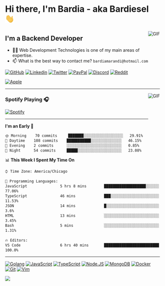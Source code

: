# Hi there, I'm Bardia - aka Bardiesel <img width="30px" src="https://github.com/SatYu26/SatYu26/raw/master/Assets/Hi.gif" />

<img align="right" alt="GIF" height="160px" src="https://octodex.github.com/images/daftpunktocat-guy.gif" />

## I'm a Backend Developer

- 👨‍💻 Web Development Technologies is one of my main areas of expertise.
- 📫 What is the best way to contact me? `bardiamarandi@hotmail.com`


[![GitHub](https://img.shields.io/badge/GitHub-100000?style=for-the-badge&logo=github&logoColor=white)](https://github.com/bardiesel)
[![Linkedin](https://img.shields.io/badge/LinkedIn-0077B5?style=for-the-badge&logo=linkedin&logoColor=white)](https://www.linkedin.com/in/bardiesel/)
[![Twitter](https://img.shields.io/badge/Twitter-1DA1F2?style=for-the-badge&logo=twitter&logoColor=white)](https://twitter.com/realbardiesel)
[![PayPal](https://img.shields.io/badge/PayPal-00457C?style=for-the-badge&logo=paypal&logoColor=white)](https://paypal.me/Bardiesel)
[![Discord](https://img.shields.io/badge/Discord-7289DA?style=for-the-badge&logo=discord&logoColor=white)](https://discord.gg/pED7Yw9SAj)
[![Reddit](https://img.shields.io/badge/Reddit-FF4500?style=for-the-badge&logo=reddit&logoColor=white)](https://www.reddit.com/user/Bardiesel)

[![Apple](https://img.shields.io/badge/Apple-MacBook_Pro_2019-999999?style=for-the-badge&logo=apple&logoColor=white)]()


---

<img align="right" alt="GIF" height="170px" src="https://media.giphy.com/media/J5B1Y8QZnzXXbLQIBu/giphy.gif" />

### Spotify Playing 🎧

[![Spotify](https://novatorem-kyzbk7wxl-bardiesel.vercel.app/api/spotify)](https://open.spotify.com/user/31doy22mvycwt43tx6ajtqe7tdtu)

---

<!--START_SECTION:waka-->
**I'm an Early 🐤** 

```text
🌞 Morning    70 commits     ███████░░░░░░░░░░░░░░░░░░   29.91% 
🌆 Daytime    108 commits    ███████████░░░░░░░░░░░░░░   46.15% 
🌃 Evening    2 commits      ░░░░░░░░░░░░░░░░░░░░░░░░░   0.85% 
🌙 Night      54 commits     █████░░░░░░░░░░░░░░░░░░░░   23.08%

```


📊 **This Week I Spent My Time On** 

```text
⌚︎ Time Zone: America/Chicago

💬 Programming Languages: 
JavaScript               5 hrs 8 mins        ███████████████████░░░░░░   77.06% 
TypeScript               46 mins             ███░░░░░░░░░░░░░░░░░░░░░░   11.53% 
JSON                     14 mins             █░░░░░░░░░░░░░░░░░░░░░░░░   3.6% 
HTML                     13 mins             ░░░░░░░░░░░░░░░░░░░░░░░░░   3.45% 
Bash                     5 mins              ░░░░░░░░░░░░░░░░░░░░░░░░░   1.31%

🔥 Editors: 
VS Code                  6 hrs 40 mins       █████████████████████████   100.0%

```


<!--END_SECTION:waka-->


---
[![Golang](https://img.shields.io/badge/Go-00ADD8?style=for-the-badge&logo=go&logoColor=white)]()
[![JavaScript](https://img.shields.io/badge/JavaScript-F7DF1E?style=for-the-badge&logo=javascript&logoColor=black)]()
[![TypeScript](https://img.shields.io/badge/TypeScript-007ACC?style=for-the-badge&logo=typescript&logoColor=white)]()
[![Node.JS](https://img.shields.io/badge/Node.js-43853D?style=for-the-badge&logo=node.js&logoColor=white)]()
[![MongoDB](https://img.shields.io/badge/MongoDB-4EA94B?style=for-the-badge&logo=mongodb&logoColor=white)]()
[![Docker](https://img.shields.io/badge/Docker-2CA5E0?style=for-the-badge&logo=docker&logoColor=white)]()
[![Git](https://img.shields.io/badge/Git-F05032?style=for-the-badge&logo=git&logoColor=white)]()
[![Vim](https://img.shields.io/badge/VIM-%2311AB00.svg?&style=for-the-badge&logo=vim&logoColor=white)]()

<img src="https://imgur.com/rilHVxA.png"/>
